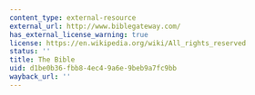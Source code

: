 ```yaml
---
content_type: external-resource
external_url: http://www.biblegateway.com/
has_external_license_warning: true
license: https://en.wikipedia.org/wiki/All_rights_reserved
status: ''
title: The Bible
uid: d1be0b36-fbb8-4ec4-9a6e-9beb9a7fc9bb
wayback_url: ''
---
```

